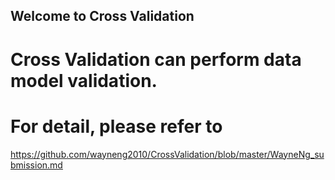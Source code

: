 ##   Welcome to Cross Validation

# Cross Validation can perform data model validation.
# For detail, please refer to 
https://github.com/wayneng2010/CrossValidation/blob/master/WayneNg_submission.md
